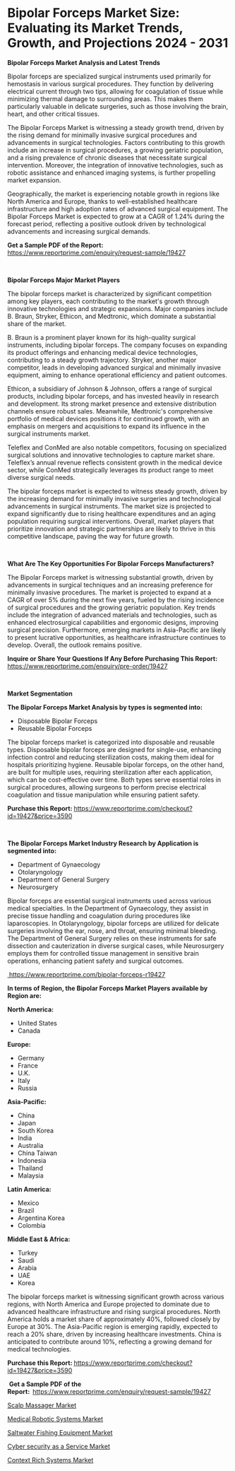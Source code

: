 <p><h1>Bipolar Forceps Market Size: Evaluating its Market Trends, Growth, and Projections 2024 - 2031</h1></p><p><strong>Bipolar Forceps Market Analysis and Latest Trends</strong></p>
<p><p>Bipolar forceps are specialized surgical instruments used primarily for hemostasis in various surgical procedures. They function by delivering electrical current through two tips, allowing for coagulation of tissue while minimizing thermal damage to surrounding areas. This makes them particularly valuable in delicate surgeries, such as those involving the brain, heart, and other critical tissues.</p><p>The Bipolar Forceps Market is witnessing a steady growth trend, driven by the rising demand for minimally invasive surgical procedures and advancements in surgical technologies. Factors contributing to this growth include an increase in surgical procedures, a growing geriatric population, and a rising prevalence of chronic diseases that necessitate surgical intervention. Moreover, the integration of innovative technologies, such as robotic assistance and enhanced imaging systems, is further propelling market expansion.</p><p>Geographically, the market is experiencing notable growth in regions like North America and Europe, thanks to well-established healthcare infrastructure and high adoption rates of advanced surgical equipment. The Bipolar Forceps Market is expected to grow at a CAGR of 1.24% during the forecast period, reflecting a positive outlook driven by technological advancements and increasing surgical demands.</p></p>
<p><strong>Get a Sample PDF of the Report:&nbsp;</strong> <a href="https://www.reportprime.com/enquiry/request-sample/19427?utm_campaign=1197&utm_medium=2&utm_source=Github&utm_content=ia&utm_term=23112024&utm_id=bipolar-forceps">https://www.reportprime.com/enquiry/request-sample/19427</a></p>
<p>&nbsp;</p>
<p><strong>Bipolar Forceps Major Market Players</strong></p>
<p><p>The bipolar forceps market is characterized by significant competition among key players, each contributing to the market's growth through innovative technologies and strategic expansions. Major companies include B. Braun, Stryker, Ethicon, and Medtronic, which dominate a substantial share of the market.</p><p>B. Braun is a prominent player known for its high-quality surgical instruments, including bipolar forceps. The company focuses on expanding its product offerings and enhancing medical device technologies, contributing to a steady growth trajectory. Stryker, another major competitor, leads in developing advanced surgical and minimally invasive equipment, aiming to enhance operational efficiency and patient outcomes.</p><p>Ethicon, a subsidiary of Johnson & Johnson, offers a range of surgical products, including bipolar forceps, and has invested heavily in research and development. Its strong market presence and extensive distribution channels ensure robust sales. Meanwhile, Medtronic's comprehensive portfolio of medical devices positions it for continued growth, with an emphasis on mergers and acquisitions to expand its influence in the surgical instruments market.</p><p>Teleflex and ConMed are also notable competitors, focusing on specialized surgical solutions and innovative technologies to capture market share. Teleflex’s annual revenue reflects consistent growth in the medical device sector, while ConMed strategically leverages its product range to meet diverse surgical needs.</p><p>The bipolar forceps market is expected to witness steady growth, driven by the increasing demand for minimally invasive surgeries and technological advancements in surgical instruments. The market size is projected to expand significantly due to rising healthcare expenditures and an aging population requiring surgical interventions. Overall, market players that prioritize innovation and strategic partnerships are likely to thrive in this competitive landscape, paving the way for future growth.</p></p>
<p>&nbsp;</p>
<p><strong>What Are The Key Opportunities For Bipolar Forceps Manufacturers?</strong></p>
<p><p>The Bipolar Forceps market is witnessing substantial growth, driven by advancements in surgical techniques and an increasing preference for minimally invasive procedures. The market is projected to expand at a CAGR of over 5% during the next five years, fueled by the rising incidence of surgical procedures and the growing geriatric population. Key trends include the integration of advanced materials and technologies, such as enhanced electrosurgical capabilities and ergonomic designs, improving surgical precision. Furthermore, emerging markets in Asia-Pacific are likely to present lucrative opportunities, as healthcare infrastructure continues to develop. Overall, the outlook remains positive.</p></p>
<p><strong>Inquire or Share Your Questions If Any Before Purchasing This Report:</strong> <a href="https://www.reportprime.com/enquiry/pre-order/19427?utm_campaign=1197&utm_medium=2&utm_source=Github&utm_content=ia&utm_term=23112024&utm_id=bipolar-forceps">https://www.reportprime.com/enquiry/pre-order/19427</a></p>
<p>&nbsp;</p>
<p><strong>Market Segmentation</strong></p>
<p><strong>The Bipolar Forceps Market Analysis by types is segmented into:</strong></p>
<p><ul><li>Disposable Bipolar Forceps</li><li>Reusable Bipolar Forceps</li></ul></p>
<p><p>The bipolar forceps market is categorized into disposable and reusable types. Disposable bipolar forceps are designed for single-use, enhancing infection control and reducing sterilization costs, making them ideal for hospitals prioritizing hygiene. Reusable bipolar forceps, on the other hand, are built for multiple uses, requiring sterilization after each application, which can be cost-effective over time. Both types serve essential roles in surgical procedures, allowing surgeons to perform precise electrical coagulation and tissue manipulation while ensuring patient safety.</p></p>
<p><strong>Purchase this Report:&nbsp;</strong><a href="https://www.reportprime.com/checkout?id=19427&price=3590&utm_campaign=1197&utm_medium=2&utm_source=Github&utm_content=ia&utm_term=23112024&utm_id=bipolar-forceps">https://www.reportprime.com/checkout?id=19427&price=3590</a></p>
<p>&nbsp;</p>
<p><strong>The Bipolar Forceps Market Industry Research by Application is segmented into:</strong></p>
<p><ul><li>Department of Gynaecology</li><li>Otolaryngology</li><li>Department of General Surgery</li><li>Neurosurgery</li></ul></p>
<p><p>Bipolar forceps are essential surgical instruments used across various medical specialties. In the Department of Gynaecology, they assist in precise tissue handling and coagulation during procedures like laparoscopies. In Otolaryngology, bipolar forceps are utilized for delicate surgeries involving the ear, nose, and throat, ensuring minimal bleeding. The Department of General Surgery relies on these instruments for safe dissection and cauterization in diverse surgical cases, while Neurosurgery employs them for controlled tissue management in sensitive brain operations, enhancing patient safety and surgical outcomes.</p></p>
<p><a href="https://www.reportprime.com/bipolar-forceps-r19427?utm_campaign=1197&utm_medium=2&utm_source=Github&utm_content=ia&utm_term=23112024&utm_id=bipolar-forceps">&nbsp;https://www.reportprime.com/bipolar-forceps-r19427</a></p>
<p><strong>In terms of Region, the Bipolar Forceps Market Players available by Region are:</strong></p>
<p>
    <p> <strong> North America: </strong>
        <ul>
            <li>United States</li>
            <li>Canada</li>
        </ul>
        </p> 
    <p> <strong> Europe: </strong>
        <ul>
            <li>Germany</li>
            <li>France</li>
            <li>U.K.</li>
            <li>Italy</li>
            <li>Russia</li>
        </ul>
        </p> 
    <p> <strong> Asia-Pacific: </strong>
        <ul>
            <li>China</li>
            <li>Japan</li>
            <li>South Korea</li>
            <li>India</li>
            <li>Australia</li>
            <li>China Taiwan</li>
            <li>Indonesia</li>
            <li>Thailand</li>
            <li>Malaysia</li>
        </ul>
        </p> 
    <p> <strong> Latin America: </strong>
        <ul>
            <li>Mexico</li>
            <li>Brazil</li>
            <li>Argentina Korea</li>
            <li>Colombia</li>
        </ul>
        </p> 
    <p> <strong> Middle East & Africa: </strong>
        <ul>
            <li>Turkey</li>
            <li>Saudi</li>
            <li>Arabia</li>
            <li>UAE</li>
            <li>Korea</li>
        </ul>
    </p>
    </p>
<p><p>The bipolar forceps market is witnessing significant growth across various regions, with North America and Europe projected to dominate due to advanced healthcare infrastructure and rising surgical procedures. North America holds a market share of approximately 40%, followed closely by Europe at 30%. The Asia-Pacific region is emerging rapidly, expected to reach a 20% share, driven by increasing healthcare investments. China is anticipated to contribute around 10%, reflecting a growing demand for medical technologies.</p></p>
<p><strong>Purchase this Report: </strong><a href="https://www.reportprime.com/checkout?id=19427&price=3590&utm_campaign=1197&utm_medium=2&utm_source=Github&utm_content=ia&utm_term=23112024&utm_id=bipolar-forceps">https://www.reportprime.com/checkout?id=19427&price=3590</a></p>
<p>&nbsp;<strong>Get a Sample PDF of the Report:&nbsp;&nbsp;</strong><a href="https://www.reportprime.com/enquiry/request-sample/19427?utm_campaign=1197&utm_medium=2&utm_source=Github&utm_content=ia&utm_term=23112024&utm_id=bipolar-forceps">https://www.reportprime.com/enquiry/request-sample/19427</a></p>
<p><strong></strong></p>
<p><p><a href="https://www.linkedin.com/pulse/providing-industry-analysis-andforecasts-between-2024-2031-jqdhc?utm_campaign=1197&utm_medium=2&utm_source=Github&utm_content=ia&utm_term=23112024&utm_id=bipolar-forceps">Scalp Massager Market</a></p><p><a href="https://github.com/prosalinda88/Market-Research-Report-List-6/blob/main/medical-robotic-systems-market.md?utm_campaign=1197&utm_medium=2&utm_source=Github&utm_content=ia&utm_term=23112024&utm_id=bipolar-forceps">Medical Robotic Systems Market</a></p><p><a href="https://www.linkedin.com/pulse/determining-saltwater-fishing-equipmentmarket-size-trends-projected-ctqnc?utm_campaign=1197&utm_medium=2&utm_source=Github&utm_content=ia&utm_term=23112024&utm_id=bipolar-forceps">Saltwater Fishing Equipment Market</a></p><p><a href="https://issuu.com/reportprime-2/docs/cyber-security-as-a-service-market-_6dfb7ef7001cc4?utm_campaign=1197&utm_medium=2&utm_source=Github&utm_content=ia&utm_term=23112024&utm_id=bipolar-forceps">Cyber security as a Service Market</a></p><p><a href="https://issuu.com/reportprime-2/docs/context-rich-systems-market-size-20_4822d6b3cd0a51?utm_campaign=1197&utm_medium=2&utm_source=Github&utm_content=ia&utm_term=23112024&utm_id=bipolar-forceps">Context Rich Systems Market</a></p></p>
